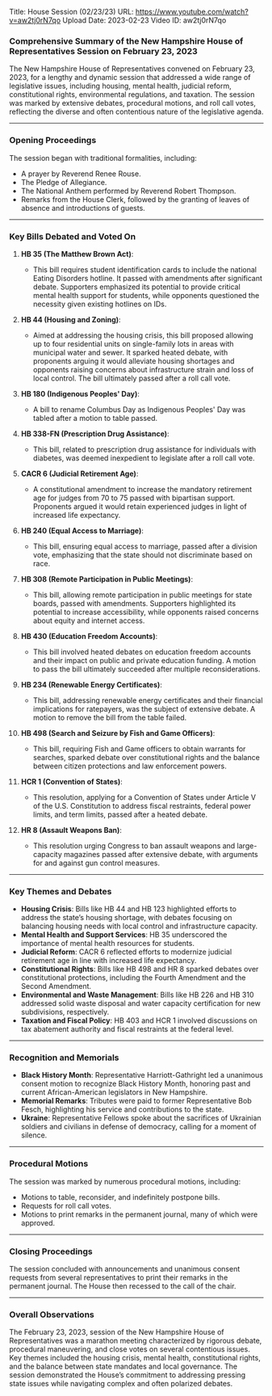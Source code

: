 Title: House Session (02/23/23)
URL: https://www.youtube.com/watch?v=aw2tj0rN7qo
Upload Date: 2023-02-23
Video ID: aw2tj0rN7qo

### Comprehensive Summary of the New Hampshire House of Representatives Session on February 23, 2023

The New Hampshire House of Representatives convened on February 23, 2023, for a lengthy and dynamic session that addressed a wide range of legislative issues, including housing, mental health, judicial reform, constitutional rights, environmental regulations, and taxation. The session was marked by extensive debates, procedural motions, and roll call votes, reflecting the diverse and often contentious nature of the legislative agenda.

---

### **Opening Proceedings**
The session began with traditional formalities, including:
- A prayer by Reverend Renee Rouse.
- The Pledge of Allegiance.
- The National Anthem performed by Reverend Robert Thompson.
- Remarks from the House Clerk, followed by the granting of leaves of absence and introductions of guests.

---

### **Key Bills Debated and Voted On**
1. **HB 35 (The Matthew Brown Act)**:
   - This bill requires student identification cards to include the national Eating Disorders hotline. It passed with amendments after significant debate. Supporters emphasized its potential to provide critical mental health support for students, while opponents questioned the necessity given existing hotlines on IDs.

2. **HB 44 (Housing and Zoning)**:
   - Aimed at addressing the housing crisis, this bill proposed allowing up to four residential units on single-family lots in areas with municipal water and sewer. It sparked heated debate, with proponents arguing it would alleviate housing shortages and opponents raising concerns about infrastructure strain and loss of local control. The bill ultimately passed after a roll call vote.

3. **HB 180 (Indigenous Peoples' Day)**:
   - A bill to rename Columbus Day as Indigenous Peoples' Day was tabled after a motion to table passed.

4. **HB 338-FN (Prescription Drug Assistance)**:
   - This bill, related to prescription drug assistance for individuals with diabetes, was deemed inexpedient to legislate after a roll call vote.

5. **CACR 6 (Judicial Retirement Age)**:
   - A constitutional amendment to increase the mandatory retirement age for judges from 70 to 75 passed with bipartisan support. Proponents argued it would retain experienced judges in light of increased life expectancy.

6. **HB 240 (Equal Access to Marriage)**:
   - This bill, ensuring equal access to marriage, passed after a division vote, emphasizing that the state should not discriminate based on race.

7. **HB 308 (Remote Participation in Public Meetings)**:
   - This bill, allowing remote participation in public meetings for state boards, passed with amendments. Supporters highlighted its potential to increase accessibility, while opponents raised concerns about equity and internet access.

8. **HB 430 (Education Freedom Accounts)**:
   - This bill involved heated debates on education freedom accounts and their impact on public and private education funding. A motion to pass the bill ultimately succeeded after multiple reconsiderations.

9. **HB 234 (Renewable Energy Certificates)**:
   - This bill, addressing renewable energy certificates and their financial implications for ratepayers, was the subject of extensive debate. A motion to remove the bill from the table failed.

10. **HB 498 (Search and Seizure by Fish and Game Officers)**:
    - This bill, requiring Fish and Game officers to obtain warrants for searches, sparked debate over constitutional rights and the balance between citizen protections and law enforcement powers.

11. **HCR 1 (Convention of States)**:
    - This resolution, applying for a Convention of States under Article V of the U.S. Constitution to address fiscal restraints, federal power limits, and term limits, passed after a heated debate.

12. **HR 8 (Assault Weapons Ban)**:
    - This resolution urging Congress to ban assault weapons and large-capacity magazines passed after extensive debate, with arguments for and against gun control measures.

---

### **Key Themes and Debates**
- **Housing Crisis**: Bills like HB 44 and HB 123 highlighted efforts to address the state’s housing shortage, with debates focusing on balancing housing needs with local control and infrastructure capacity.
- **Mental Health and Support Services**: HB 35 underscored the importance of mental health resources for students.
- **Judicial Reform**: CACR 6 reflected efforts to modernize judicial retirement age in line with increased life expectancy.
- **Constitutional Rights**: Bills like HB 498 and HR 8 sparked debates over constitutional protections, including the Fourth Amendment and the Second Amendment.
- **Environmental and Waste Management**: Bills like HB 226 and HB 310 addressed solid waste disposal and water capacity certification for new subdivisions, respectively.
- **Taxation and Fiscal Policy**: HB 403 and HCR 1 involved discussions on tax abatement authority and fiscal restraints at the federal level.

---

### **Recognition and Memorials**
- **Black History Month**: Representative Harriott-Gathright led a unanimous consent motion to recognize Black History Month, honoring past and current African-American legislators in New Hampshire.
- **Memorial Remarks**: Tributes were paid to former Representative Bob Fesch, highlighting his service and contributions to the state.
- **Ukraine**: Representative Fellows spoke about the sacrifices of Ukrainian soldiers and civilians in defense of democracy, calling for a moment of silence.

---

### **Procedural Motions**
The session was marked by numerous procedural motions, including:
- Motions to table, reconsider, and indefinitely postpone bills.
- Requests for roll call votes.
- Motions to print remarks in the permanent journal, many of which were approved.

---

### **Closing Proceedings**
The session concluded with announcements and unanimous consent requests from several representatives to print their remarks in the permanent journal. The House then recessed to the call of the chair.

---

### **Overall Observations**
The February 23, 2023, session of the New Hampshire House of Representatives was a marathon meeting characterized by rigorous debate, procedural maneuvering, and close votes on several contentious issues. Key themes included the housing crisis, mental health, constitutional rights, and the balance between state mandates and local governance. The session demonstrated the House’s commitment to addressing pressing state issues while navigating complex and often polarized debates.